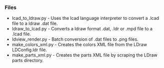 
### Files ###
* lcad_to_ldraw.py - Uses the lcad language interpreter to convert a .lcad file to a ldraw .dat file.
* ldraw_to_lcad.py - Converts a ldraw format .dat, .ldr or .mpd file to a .lcad file.
* ldview_render.py - Batch conversion of .dat files to .png files.
* make_colors_xml.py - Creates the colors XML file from the LDraw LDConfig.ldr file.
* make_parts_xml.py - Creates the parts XML file by scraping the LDraw parts directory.
